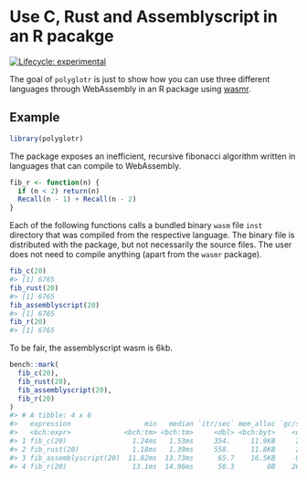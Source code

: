 
<!-- README.md is generated from README.Rmd. Please edit that file -->

# Use C, Rust and Assemblyscript in an R pacakge

<!-- badges: start -->

[![Lifecycle:
experimental](https://img.shields.io/badge/lifecycle-experimental-orange.svg)](https://www.tidyverse.org/lifecycle/#experimental)
<!-- badges: end -->

The goal of `polyglotr` is just to show how you can use three different
languages through WebAssembly in an R package using
[wasmr](https://github.com/dirkschumacher/wasmr).

## Example

``` r
library(polyglotr)
```

The package exposes an inefficient, recursive fibonacci algorithm
written in languages that can compile to WebAssembly.

``` r
fib_r <- function(n) {
  if (n < 2) return(n)
  Recall(n - 1) + Recall(n - 2)
}
```

Each of the following functions calls a bundled binary `wasm` file
`inst` directory that was compiled from the respective language. The
binary file is distributed with the package, but not necessarily the
source files. The user does not need to compile anything (apart from the
`wasmr` package).

``` r
fib_c(20)
#> [1] 6765
fib_rust(20)
#> [1] 6765
fib_assemblyscript(20)
#> [1] 6765
fib_r(20)
#> [1] 6765
```

To be fair, the assemblyscript wasm is 6kb.

``` r
bench::mark(
  fib_c(20),
  fib_rust(20),
  fib_assemblyscript(20),
  fib_r(20)
)
#> # A tibble: 4 x 6
#>   expression                  min   median `itr/sec` mem_alloc `gc/sec`
#>   <bch:expr>             <bch:tm> <bch:tm>     <dbl> <bch:byt>    <dbl>
#> 1 fib_c(20)                1.24ms   1.53ms     354.     11.9KB     2.02
#> 2 fib_rust(20)             1.18ms   1.39ms     558.     11.8KB     2.04
#> 3 fib_assemblyscript(20)  11.82ms  13.73ms      65.7    16.5KB     0   
#> 4 fib_r(20)                13.1ms  14.96ms      58.3        0B    26.2
```
